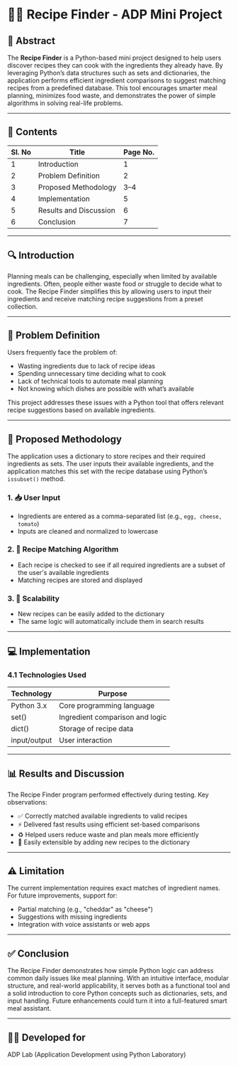 # 🧑‍🍳 Recipe Finder - ADP Mini Project

## 📄 Abstract

The **Recipe Finder** is a Python-based mini project designed to help users discover recipes they can cook with the ingredients they already have. By leveraging Python’s data structures such as sets and dictionaries, the application performs efficient ingredient comparisons to suggest matching recipes from a predefined database. This tool encourages smarter meal planning, minimizes food waste, and demonstrates the power of simple algorithms in solving real-life problems.

---

## 📘 Contents

| Sl. No | Title                  | Page No. |
|--------|------------------------|----------|
| 1      | Introduction           | 1        |
| 2      | Problem Definition     | 2        |
| 3      | Proposed Methodology   | 3–4      |
| 4      | Implementation         | 5        |
| 5      | Results and Discussion | 6        |
| 6      | Conclusion             | 7        |

---

## 🔍 Introduction

Planning meals can be challenging, especially when limited by available ingredients. Often, people either waste food or struggle to decide what to cook. The Recipe Finder simplifies this by allowing users to input their ingredients and receive matching recipe suggestions from a preset collection.

---

## 🧩 Problem Definition

Users frequently face the problem of:

- Wasting ingredients due to lack of recipe ideas
- Spending unnecessary time deciding what to cook
- Lack of technical tools to automate meal planning
- Not knowing which dishes are possible with what’s available

This project addresses these issues with a Python tool that offers relevant recipe suggestions based on available ingredients.

---

## 🔧 Proposed Methodology

The application uses a dictionary to store recipes and their required ingredients as sets. The user inputs their available ingredients, and the application matches this set with the recipe database using Python’s `issubset()` method.

### 1. 📥 User Input

- Ingredients are entered as a comma-separated list (e.g., `egg, cheese, tomato`)
- Inputs are cleaned and normalized to lowercase

### 2. 🧮 Recipe Matching Algorithm

- Each recipe is checked to see if all required ingredients are a subset of the user's available ingredients
- Matching recipes are stored and displayed

### 3. 🔁 Scalability

- New recipes can be easily added to the dictionary
- The same logic will automatically include them in search results

---

## 💻 Implementation

### 4.1 Technologies Used

| Technology   | Purpose                             |
|-------------|-------------------------------------|
| Python 3.x   | Core programming language           |
| set()        | Ingredient comparison and logic     |
| dict()       | Storage of recipe data              |
| input/output | User interaction                    |

---

## 📊 Results and Discussion

The Recipe Finder program performed effectively during testing. Key observations:

- ✅ Correctly matched available ingredients to valid recipes
- ⚡ Delivered fast results using efficient set-based comparisons
- ♻️ Helped users reduce waste and plan meals more efficiently
- 🔄 Easily extensible by adding new recipes to the dictionary

---

## ⚠️ Limitation
The current implementation requires exact matches of ingredient names. For future improvements, support for:

- Partial matching (e.g., "cheddar" as "cheese")
- Suggestions with missing ingredients
- Integration with voice assistants or web apps

---

## ✅ Conclusion
The Recipe Finder demonstrates how simple Python logic can address common daily issues like meal planning. With an intuitive interface, modular structure, and real-world applicability, it serves both as a functional tool and a solid introduction to core Python concepts such as dictionaries, sets, and input handling. Future enhancements could turn it into a full-featured smart meal assistant.

---

## 👨‍💻 Developed for
ADP Lab (Application Development using Python Laboratory)
